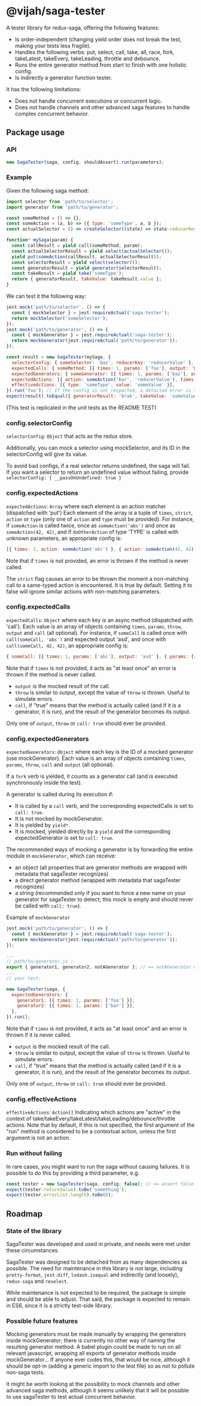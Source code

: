 # @vijah/saga-tester

A tester library for redux-saga, offering the following features:

- Is order-independent (changing yield order does not break the test, making your tests less fragile).
- Handles the following verbs: put, select, call, take, all, race, fork, takeLatest, takeEvery, takeLeading, throttle and debounce.
- Runs the entire generator method from start to finish with one holistic config.
- Is indirectly a generator function tester.

It has the following limitations:

- Does not handle concurrent executions or concurrent logic.
- Does not handle channels and other advanced saga features to handle complex concurrent behavior.

## Package usage

### API

```js
new SagaTester(saga, config, shouldAssert).run(parameters);
```

### Example

Given the following saga method:
```js
import selector from 'path/to/selector';
import generator from 'path/to/generator';

const someMethod = () => {};
const someAction = (a, b) => ({ type: 'someType', a, b });
const actualSelector = () => createSelector((state) => state.reducerKey, (stateData) => stateData);

function* mySaga(param) {
  const callResult = yield call(someMethod, param);
  const actualSelectorResult = yield select(actualSelector());
  yield put(someAction(callResult, actualSelectorResult));
  const selectorResult = yield select(selector());
  const generatorResult = yield generator(selectorResult);
  const takeResult = yield take('someType');
  return { generatorResult, takeValue: takeResult.value };
}
```

We can test it the following way:

```js
jest.mock('path/to/selector', () => {
  const { mockSelector } = jest.requireActual('saga-tester');
  return mockSelector('someSelector');
});
jest.mock('path/to/generator', () => {
  const { mockGenerator } = jest.requireActual('saga-tester');
  return mockGenerator(jest.requireActual('path/to/generator'));
});

const result = new SagaTester(mySaga, {
  selectorConfig: { someSelector: 'baz', reducerKey: 'reducerValue' },
  expectedCalls: { someMethod: [{ times: 1, params: ['foo'], output: 'bar' }] },
  expectedGenerators: { someGenerator: [{ times: 1, params: ['baz'], output: 'brak' }] },
  expectedActions: [{ action: someAction('bar', 'reducerValue'), times: 1 }],
  effectiveActions: [{ type: 'someType', value: 'someValue' }],
}).run('foo'); // If the config is not respected, a detailed error is thrown here!
expect(result).toEqual({ generatorResult: 'brak', takeValue: 'someValue' });
```

(This test is replicated in the unit tests as the README TEST)

### config.selectorConfig
`selectorConfig`: `Object` that acts as the redux store.

Additionally, you can mock a selector using mockSelector, and its ID in the selectorConfig will give its value.

To avoid bad configs, if a real selector returns undefined, the saga will fail.
If you want a selector to return an undefined value without failing, provide
`selectorConfig: { __passOnUndefined: true }`

### config.expectedActions

`expectedActions`: `Array` where each element is an action matcher (dispatched with 'put')
Each element of the array is a tuple of `times`, `strict`, `action` or `type` (only one of `action` and `type` must be provided).
For instance, if `someAction` is called twice, once as `someAction('abc')` and once as `someAction(42, 42)`,
and if `doOtherAction` of type 'TYPE' is called with unknown parameters, an appropriate config is:

```js
[{ times: 1, action: someAction('abc') }, { action: someAction(42, 42) }, { type: 'TYPE' }]
```

Note that if `times` is not provided, an error is thrown if the method is never called.

The `strict` flag causes an error to be thrown the moment a non-matching call to a same-typed
action is encountered. It is true by default. Setting it to false will ignore similar actions with non-matching parameters.
 
### config.expectedCalls

`expectedCalls`: `Object` where each key is an async method (dispatched with 'call').
Each value is an array of objects containing `times`, `params`, `throw`, `output` and `call` (all optional). For instance,
if `someCall` is called once with `call(someCall, 'abc')` and expected output 'asd', and once with `call(someCall, 42, 42)`,
an appropriate config is:

```js
{ someCall: [{ times: 1, params: ['abc'], output: 'asd' }, { params: [42, 42] }] }
```

Note that if `times` is not provided, it acts as "at least once" an error is thrown if the method is never called.

- `output` is the mocked result of the call.
- `throw` is similar to output, except the value of `throw` is thrown. Useful to simulate errors.
- `call`, if "true" means that the method is actually called (and if it is a generator, it is run), and the result of the generator becomes its output.

Only one of `output`, `throw` or `call: true` should ever be provided.

### config.expectedGenerators

`expectedGenerators`: `Object` where each key is the ID of a mocked generator (use mockGenerator).
Each value is an array of objects containing `times`, `params`, `throw`, `call` and `output` (all optional).

If a `fork` verb is yielded, it counts as a generator call (and is executed synchronously inside the test).

A generator is called during its execution if:

- It is called by a `call` verb, and the corresponding expectedCalls is set to `call: true`.
- It is not mocked by mockGenerator.
- It is yielded by `yield*`.
- It is mocked, yielded directly by a `yield` and the corresponding expectedGenerator is set to `call: true`.

The recommended ways of mocking a generator is by forwarding the entire module in `mockGenerator`, which can receive:

- an object (all properties that are generator methods are wrapped with metadata that sagaTester recognizes)
- a direct generator method (wrapped with metadata that sagaTester recognizes)
- a string (recommended only if you want to force a new name on your generator for sagaTester to detect; this mock is empty and should never be called with `call: true`).

Example of `mockGenerator`

```js
jest.mock('path/to/generator', () => {
  const { mockGenerator } = jest.requireActual('saga-tester');
  return mockGenerator(jest.requireActual('path/to/generator'));
});

...
// path/to/generator.js :
export { generator1, generator2, notAGenerator }; // <= notAGenerator will not be mocked
...
// your test:

new SagaTester(saga, {
  expectedGenerators: {
    generator1: [{ times: 1, params: ['foo'] }],
    generator2: [{ times: 1, params: ['bar'] }],
  },
}).run();
```

Note that if `times` is not provided, it acts as "at least once" and an error is thrown if it is never called.

- `output` is the mocked result of the call.
- `throw` is similar to output, except the value of `throw` is thrown. Useful to simulate errors.
- `call`, if "true" means that the method is actually called (and if it is a generator, it is run), and the result of the generator becomes its output.

Only one of `output`, `throw` or `call: true` should ever be provided.

### config.effectiveActions

`effectiveActions`: `Action[]` Indicating which actions are "active" in the context of take/takeEvery/takeLatest/takeLeading/debounce/throttle actions.
Note that by default, if this is not specified, the first argument of the "run" method is considered to be a contextual action,
unless the first argument is not an action.

### Run without failing

In rare cases, you might want to run the saga without causing failures.
It is possible to do this by providing a third parameter, e.g.

```js
const tester = new SagaTester(saga, config, false); // <= assert false
expect(tester.returnValue).toBe('something');
expect(tester.errorList.length).toBe(0);
```
 
## Roadmap

### State of the library

SagaTester was developed and used in private, and needs were met under these circumstances.

SagaTester was designed to be detached from as many dependencies as possible.
The need for maintenance in this library is not large, including `pretty-format`, `jest-diff`, `lodash.isequal`
and indirectly (and loosely), `redux-saga` and `reselect`.

While maintenance is not expected to be required, the package is simple and should be able to adjust.
That said, the package is expected to remain in ES6, since it is a strictly test-side library.

### Possible future features 

Mocking generators must be made manually by wrapping the generators inside mockGenerator; there is currently no other way of naming the resulting generator method. A babel plugin could be made to run on all relevant javascript, wrapping all exports of generator methods inside mockGenerator... If anyone ever codes this, that would be nice, although it should be opt-in (adding a generic import to the test file) so as not to pollute non-saga tests.

It might be worth looking at the possibility to mock channels and other advanced saga methods, although it seems unlikely that it will be possible to use sagaTester to test actual concurrent behavior.

